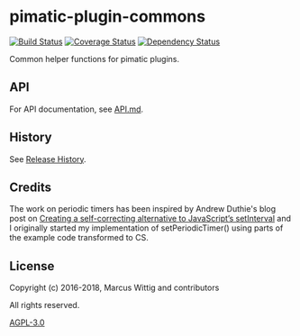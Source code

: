 # pimatic-plugin-commons

[![Build Status](https://travis-ci.org/mwittig/pimatic-plugin-commons.svg?branch=master)](https://travis-ci.org/mwittig/pimatic-plugin-commons)
[![Coverage Status](https://coveralls.io/repos/mwittig/pimatic-plugin-commons/badge.svg?branch=master&service=github)](https://coveralls.io/github/mwittig/pimatic-plugin-commons?branch=master)
[![Dependency Status](https://david-dm.org/mwittig/pimatic-plugin-commons.svg)](https://david-dm.org/mwittig/pimatic-plugin-commons)

Common helper functions for pimatic plugins. 

## API

For API documentation, see 
[API.md](https://github.com/mwittig/pimatic-plugin-commons/blob/master/API.md).

## History

See [Release History](https://github.com/mwittig/pimatic-plugin-commons/blob/master/HISTORY.md).

## Credits

The work on periodic timers has been inspired by Andrew Duthie's blog post 
 on [Creating a self-correcting alternative to JavaScript’s setInterval](http://andrewduthie.com/2013/12/31/creating-a-self-correcting-alternative-to-javascripts-setinterval/)
 and I originally started my implementation of setPeriodicTimer() using parts of the example code transformed to CS.

## License

Copyright (c) 2016-2018, Marcus Wittig and contributors

All rights reserved.

[AGPL-3.0](https://github.com/mwittig/pimatic-plugin-commons/blob/master/LICENSE)
